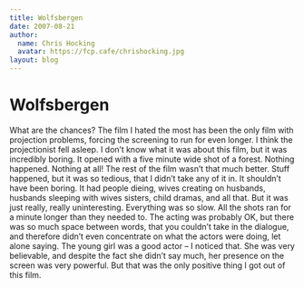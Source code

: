 ```yaml
---
title: Wolfsbergen
date: 2007-08-21
author:
  name: Chris Hocking
  avatar: https://fcp.cafe/chrishocking.jpg
layout: blog
---
```

# Wolfsbergen

What are the chances? The film I hated the most has been the only film with projection problems, forcing the screening to run for even longer. I think the projectionist fell asleep. I don’t know what it was about this film, but it was incredibly boring. It opened with a five minute wide shot of a forest. Nothing happened. Nothing at all! The rest of the film wasn’t that much better. Stuff happened, but it was so tedious, that I didn’t take any of it in. It shouldn’t have been boring. It had people dieing, wives creating on husbands, husbands sleeping with wives sisters, child dramas, and all that. But it was just really, really uninteresting. Everything was so slow. All the shots ran for a minute longer than they needed to. The acting was probably OK, but there was so much space between words, that you couldn’t take in the dialogue, and therefore didn’t even concentrate on what the actors were doing, let alone saying. The young girl was a good actor – I noticed that. She was very believable, and despite the fact she didn’t say much, her presence on the screen was very powerful. But that was the only positive thing I got out of this film.